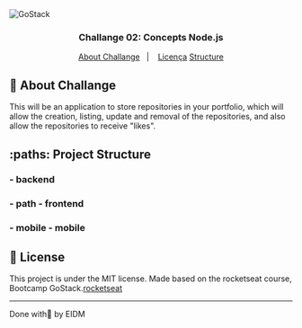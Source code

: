 
<img alt="GoStack" src="https://storage.googleapis.com/golden-wind/bootcamp-gostack/header-desafios.png" />

<h3 align="center">
  Challange 02: Concepts  Node.js
</h3>



<p align="center">
  <a href="#rocket-about">About Challange</a>&nbsp;&nbsp;&nbsp;|&nbsp;&nbsp;&nbsp;
  <a href="#memo-licence">Licença</a>
  <a href="#paths-structure">Structure</a>
</p>

## :rocket: About Challange

This will be an application to store repositories in your portfolio, which will allow the creation, listing, update and removal of the repositories, and also allow the repositories to receive "likes".


## :paths: Project Structure

### - backend

### - path - frontend

### - mobile - mobile

## :memo: License

This project is under the MIT license.
Made based on the rocketseat course, Bootcamp GoStack.[rocketseat]


---

Done with💜 by EIDM 

[rocketseat]: https://rocketseat.com.br
